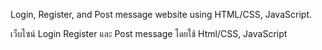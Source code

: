 Login, Register, and Post message website using HTML/CSS, JavaScript.

เว็บไซน์ Login Register และ Post message โดยใช้ Html/CSS, JavaScript 
